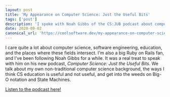 ```yaml
---
layout: post
title: 'My Appearance on Computer Science: Just the Useful Bits'
tags: ['post']
description: 'I spoke with Noah Gibbs of the CS:JUB podcast about computer science education and its applications'
date: 2020-09-02
canonical_url: 'https://coolsoftware.dev/my-appearance-on-computer-science-just-the-useful-bits/'
---
```


I care quite a lot about computer science, software engineering, education, and the places where these fields intersect. I'm also a big Ruby on Rails fan, and I've been following Noah Gibbs for a while. It was a real treat to speak with him on his new podcast, *Computer Science: Just the Useful Bits*. We talk about my own non-traditional computer science background, the ways I think CS education is useful and not useful, and get into the weeds on Big-O notation and State Machines. 

[Listen to the podcast here!](https://anchor.fm/just-the-useful-bits/episodes/With-Tyler-Williams-Hands-On-Teaching-Between-Students-Formal-and-Informal-Teaching-eitt1f)